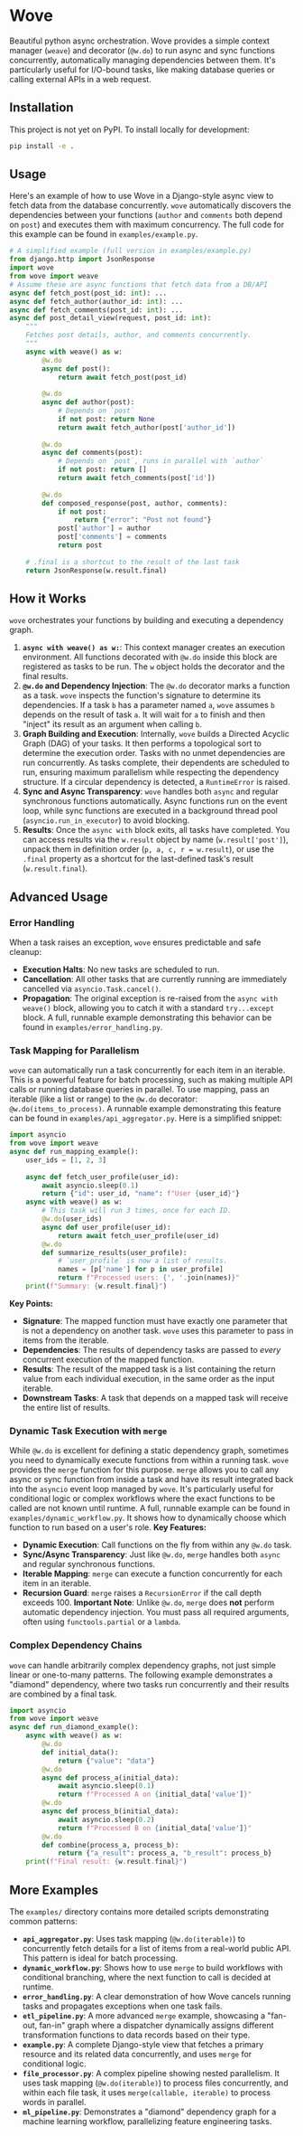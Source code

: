 # Wove
Beautiful python async orchestration.
Wove provides a simple context manager (`weave`) and decorator (`@w.do`) to run async and sync functions concurrently, automatically managing dependencies between them. It's particularly useful for I/O-bound tasks, like making database queries or calling external APIs in a web request.
## Installation
This project is not yet on PyPI. To install locally for development:
```bash
pip install -e .
```
## Usage
Here's an example of how to use Wove in a Django-style async view to fetch data from the database concurrently. `wove` automatically discovers the dependencies between your functions (`author` and `comments` both depend on `post`) and executes them with maximum concurrency.
The full code for this example can be found in `examples/example.py`.
```python
# A simplified example (full version in examples/example.py)
from django.http import JsonResponse
import wove
from wove import weave
# Assume these are async functions that fetch data from a DB/API
async def fetch_post(post_id: int): ...
async def fetch_author(author_id: int): ...
async def fetch_comments(post_id: int): ...
async def post_detail_view(request, post_id: int):
    """
    Fetches post details, author, and comments concurrently.
    """
    async with weave() as w:
        @w.do
        async def post():
            return await fetch_post(post_id)
        
        @w.do
        async def author(post):
            # Depends on `post`
            if not post: return None
            return await fetch_author(post['author_id'])
            
        @w.do
        async def comments(post):
            # Depends on `post`, runs in parallel with `author`
            if not post: return []
            return await fetch_comments(post['id'])
            
        @w.do
        def composed_response(post, author, comments):
            if not post:
                return {"error": "Post not found"}
            post['author'] = author
            post['comments'] = comments
            return post
            
    # .final is a shortcut to the result of the last task
    return JsonResponse(w.result.final)
```
## How it Works
`wove` orchestrates your functions by building and executing a dependency graph.
1.  **`async with weave() as w:`**: This context manager creates an execution environment. All functions decorated with `@w.do` inside this block are registered as tasks to be run. The `w` object holds the decorator and the final results.
2.  **`@w.do` and Dependency Injection**: The `@w.do` decorator marks a function as a task. `wove` inspects the function's signature to determine its dependencies. If a task `b` has a parameter named `a`, `wove` assumes `b` depends on the result of task `a`. It will wait for `a` to finish and then "inject" its result as an argument when calling `b`.
3.  **Graph Building and Execution**: Internally, `wove` builds a Directed Acyclic Graph (DAG) of your tasks. It then performs a topological sort to determine the execution order. Tasks with no unmet dependencies are run concurrently. As tasks complete, their dependents are scheduled to run, ensuring maximum parallelism while respecting the dependency structure. If a circular dependency is detected, a `RuntimeError` is raised.
4.  **Sync and Async Transparency**: `wove` handles both `async` and regular synchronous functions automatically. Async functions run on the event loop, while sync functions are executed in a background thread pool (`asyncio.run_in_executor`) to avoid blocking.
5.  **Results**: Once the `async with` block exits, all tasks have completed. You can access results via the `w.result` object by name (`w.result['post']`), unpack them in definition order (`p, a, c, r = w.result`), or use the `.final` property as a shortcut for the last-defined task's result (`w.result.final`).
## Advanced Usage
### Error Handling
When a task raises an exception, `wove` ensures predictable and safe cleanup:
*   **Execution Halts**: No new tasks are scheduled to run.
*   **Cancellation**: All other tasks that are currently running are immediately cancelled via `asyncio.Task.cancel()`.
*   **Propagation**: The original exception is re-raised from the `async with weave()` block, allowing you to catch it with a standard `try...except` block.
A full, runnable example demonstrating this behavior can be found in `examples/error_handling.py`.
### Task Mapping for Parallelism
`wove` can automatically run a task concurrently for each item in an iterable. This is a powerful feature for batch processing, such as making multiple API calls or running database queries in parallel.
To use mapping, pass an iterable (like a list or range) to the `@w.do` decorator: `@w.do(items_to_process)`.
A runnable example demonstrating this feature can be found in `examples/api_aggregator.py`. Here is a simplified snippet:
```python
import asyncio
from wove import weave
async def run_mapping_example():
    user_ids = [1, 2, 3]
    
    async def fetch_user_profile(user_id):
        await asyncio.sleep(0.1)
        return {"id": user_id, "name": f"User {user_id}"}
    async with weave() as w:
        # This task will run 3 times, once for each ID.
        @w.do(user_ids)
        async def user_profile(user_id):
            return await fetch_user_profile(user_id)
        @w.do
        def summarize_results(user_profile):
            # `user_profile` is now a list of results.
            names = [p['name'] for p in user_profile]
            return f"Processed users: {', '.join(names)}"
    print(f"Summary: {w.result.final}")
```
**Key Points:**
*   **Signature**: The mapped function must have exactly one parameter that is not a dependency on another task. `wove` uses this parameter to pass in items from the iterable.
*   **Dependencies**: The results of dependency tasks are passed to *every* concurrent execution of the mapped function.
*   **Results**: The result of the mapped task is a list containing the return value from each individual execution, in the same order as the input iterable.
*   **Downstream Tasks**: A task that depends on a mapped task will receive the entire list of results.
### Dynamic Task Execution with `merge`
While `@w.do` is excellent for defining a static dependency graph, sometimes you need to dynamically execute functions from within a running task. `wove` provides the `merge` function for this purpose.
`merge` allows you to call any async or sync function from inside a task and have its result integrated back into the `asyncio` event loop managed by `wove`. It's particularly useful for conditional logic or complex workflows where the exact functions to be called are not known until runtime.
A full, runnable example can be found in `examples/dynamic_workflow.py`. It shows how to dynamically choose which function to run based on a user's role.
**Key Features:**
*   **Dynamic Execution**: Call functions on the fly from within any `@w.do` task.
*   **Sync/Async Transparency**: Just like `@w.do`, `merge` handles both `async` and regular synchronous functions.
*   **Iterable Mapping**: `merge` can execute a function concurrently for each item in an iterable.
*   **Recursion Guard**: `merge` raises a `RecursionError` if the call depth exceeds 100.
**Important Note**: Unlike `@w.do`, `merge` does **not** perform automatic dependency injection. You must pass all required arguments, often using `functools.partial` or a `lambda`.
### Complex Dependency Chains
`wove` can handle arbitrarily complex dependency graphs, not just simple linear or one-to-many patterns. The following example demonstrates a "diamond" dependency, where two tasks run concurrently and their results are combined by a final task.
```python
import asyncio
from wove import weave
async def run_diamond_example():
    async with weave() as w:
        @w.do
        def initial_data():
            return {"value": "data"}
        @w.do
        async def process_a(initial_data):
            await asyncio.sleep(0.1)
            return f"Processed A on {initial_data['value']}"
        @w.do
        async def process_b(initial_data):
            await asyncio.sleep(0.2)
            return f"Processed B on {initial_data['value']}"
        @w.do
        def combine(process_a, process_b):
            return {"a_result": process_a, "b_result": process_b}
    print(f"Final result: {w.result.final}")
```
## More Examples
The `examples/` directory contains more detailed scripts demonstrating common patterns:
*   **`api_aggregator.py`**: Uses task mapping (`@w.do(iterable)`) to concurrently fetch details for a list of items from a real-world public API. This pattern is ideal for batch processing.
*   **`dynamic_workflow.py`**: Shows how to use `merge` to build workflows with conditional branching, where the next function to call is decided at runtime.
*   **`error_handling.py`**: A clear demonstration of how Wove cancels running tasks and propagates exceptions when one task fails.
*   **`etl_pipeline.py`**: A more advanced `merge` example, showcasing a "fan-out, fan-in" graph where a dispatcher dynamically assigns different transformation functions to data records based on their type.
*   **`example.py`**: A complete Django-style view that fetches a primary resource and its related data concurrently, and uses `merge` for conditional logic.
*   **`file_processor.py`**: A complex pipeline showing nested parallelism. It uses task mapping (`@w.do(iterable)`) to process files concurrently, and within each file task, it uses `merge(callable, iterable)` to process words in parallel.
*   **`ml_pipeline.py`**: Demonstrates a "diamond" dependency graph for a machine learning workflow, parallelizing feature engineering tasks.

